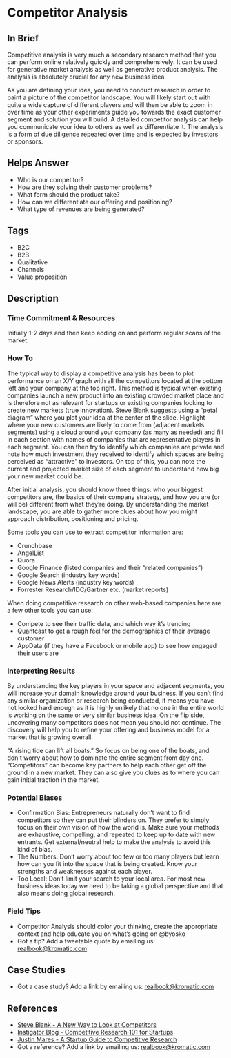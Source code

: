 # Competitor Analysis

## In Brief
Competitive analysis is very much a secondary research method that you can perform online relatively quickly and comprehensively. It can be used for generative market analysis as well as generative product analysis. The analysis is absolutely crucial for any new business idea. 

As you are defining your idea, you need to conduct research in order to paint a picture of the competitor landscape. You will likely start out with quite a wide capture of different players and will then be able to zoom in over time as your other experiments guide you towards the exact customer segment and solution you will build. A detailed competitor analysis can help you communicate your idea to others as well as differentiate it. The analysis is a form of due diligence repeated over time and is expected by investors or sponsors. 

## Helps Answer
- Who is our competitor?
- How are they solving their customer problems?
- What form should the product take?
- How can we differentiate our offering and positioning?
- What type of revenues are being generated?

## Tags
- B2C
- B2B
- Qualitative
- Channels
- Value proposition

## Description

### Time Commitment & Resources
Initially 1-2 days and then keep adding on and perform regular scans of the market.

### How To
The typical way to display a competitive analysis has been to plot performance on an X/Y graph with all the competitors located at the bottom left and your company at the top right. This method is typical when existing companies launch a new product into an existing crowded market place and is therefore not as relevant for startups or existing companies looking to create new markets (true innovation). Steve Blank suggests using a “petal diagram” where you plot your idea at the center of the slide. Highlight where your new customers are likely to come from (adjacent markets segments) using a cloud around your company (as many as needed) and fill in each section with names of companies that are representative players in each segment. You can then try to identify which companies are private and note how much investment they received to identify which spaces are being perceived as “attractive” to investors. On top of this, you can note the current and projected market size of each segment to understand how big your new market could be.

After initial analysis, you should know three things: who your biggest competitors are, the basics of their company strategy, and how you are (or will be) different from what they’re doing. By understanding the market landscape, you are able to gather more clues about how you might approach distribution, positioning and pricing. 

Some tools you can use to extract competitor information are:
- Crunchbase
- AngelList
- Quora
- Google Finance (listed companies and their “related companies”)
- Google Search (industry key words)
- Google News Alerts (industry key words) 
- Forrester Research/IDC/Gartner etc. (market reports)

When doing competitive research on other web-based companies here are a few other tools you can use:
- Compete to see their traffic data, and which way it’s trending
- Quantcast to get a rough feel for the demographics of their average customer
- AppData (if they have a Facebook or mobile app) to see how engaged their users are

### Interpreting Results
By understanding the key players in your space and adjacent segments, you will increase your domain knowledge around your business. If you can’t find any similar organization or research being conducted, it means you have not looked hard enough as it is highly unlikely that no one in the entire world is working on the same or very similar business idea. On the flip side, uncovering many competitors does not mean you should not continue. The discovery will help you to refine your offering and business model for a market that is growing overall. 

“A rising tide can lift all boats.” So focus on being one of the boats, and don't worry about how to dominate the entire segment from day one. “Competitors” can become key partners to help each other get off the ground in a new market. They can also give you clues as to where you can gain initial traction in the market. 

### Potential Biases
- Confirmation Bias: Entrepreneurs naturally don’t want to find competitors so they can put their blinders on. They prefer to simply focus on their own vision of how the world is. Make sure your methods are exhaustive, compelling, and repeated to keep up to date with new entrants. Get external/neutral help to make the analysis to avoid this kind of bias.
- The Numbers: Don’t worry about too few or too many players but learn how can you fit into the space that is being created. Know your strengths and weaknesses against each player. 
- Too Local: Don’t limit your search to your local area. For most new business ideas today we need to be taking a global perspective and that also means doing global research. 

### Field Tips
- Competitor Analysis should color your thinking, create the appropriate context and help educate you on what’s going on @byosko
- Got a tip? Add a tweetable quote by emailing us: [realbook@kromatic.com](realbook@kromatic.com)

## Case Studies
- Got a case study? Add a link by emailing us: [realbook@kromatic.com](realbook@kromatic.com)

## References
- [Steve Blank - A New Way to Look at Competitors](https://steveblank.com/2013/11/08/a-new-way-to-look-at-competitors/)
- [Instigator Blog - Competitive Research 101 for Startups](http://www.instigatorblog.com/competitive-research-101-for-startups/2011/08/30/)
- [Justin Mares - A Startup Guide to Competitive Research](http://justinmares.com/a-startup-guide-to-competitive-research/)
- Got a reference? Add a link by emailing us: [realbook@kromatic.com](realbook@kromatic.com)